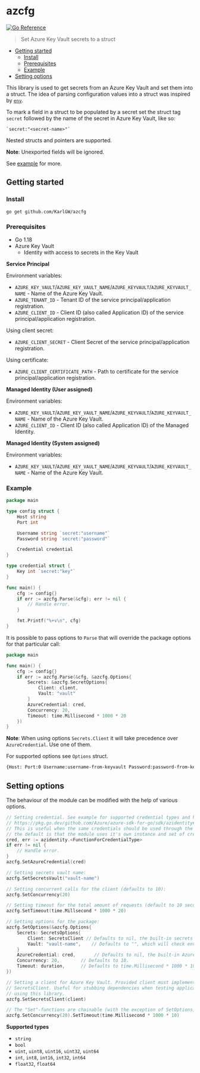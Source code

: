 # azcfg

[![Go Reference](https://pkg.go.dev/badge/github.com/KarlGW/azcfg.svg)](https://pkg.go.dev/github.com/KarlGW/azcfg)

> Set Azure Key Vault secrets to a struct

* [Getting started](#getting-started)
  * [Install](#install)
  * [Prerequisites](#prerequisites)
  * [Example](#example)
* [Setting options](#setting-options)

This library is used to get secrets from an Azure Key Vault and set them into a struct. The idea of parsing
configuration values into a struct was inspired by [`env`](https://github.com/caarlos0/env).

To mark a field in a struct to be populated by a secret set the struct tag `secret` followed by the name
of the secret in Azure Key Vault, like so:
```
`secret:"<secret-name>"`
```
Nested structs and pointers are supported.

**Note**: Unexported fields will be ignored.

See [example](#example) for more.

## Getting started

### Install

```
go get github.com/KarlGW/azcfg
```

### Prerequisites

* Go 1.18
* Azure Key Vault
  * Identity with access to secrets in the Key Vault


**Service Principal**

Environment variables:

* `AZURE_KEY_VAULT`/`AZURE_KEY_VAULT_NAME`/`AZURE_KEYVAULT`/`AZURE_KEYVAULT_NAME` - Name of the Azure Key Vault.
* `AZURE_TENANT_ID` - Tenant ID of the service principal/application registration.
* `AZURE_CLIENT_ID` - Client ID (also called Application ID) of the service principal/application registration.

Using client secret:
* `AZURE_CLIENT_SECRET` - Client Secret of the service principal/application registration.

Using certificate:
* `AZURE_CLIENT_CERTIFICATE_PATH` - Path to certificate for the service principal/application registration.


**Managed Identity (User assigned)**

Environment variables:

* `AZURE_KEY_VAULT`/`AZURE_KEY_VAULT_NAME`/`AZURE_KEYVAULT`/`AZURE_KEYVAULT_NAME` - Name of the Azure Key Vault.
* `AZURE_CLIENT_ID` - Client ID (also called Application ID) of the Managed Identity.

**Managed Identity (System assigned)**

Environment variables:

* `AZURE_KEY_VAULT`/`AZURE_KEY_VAULT_NAME`/`AZURE_KEYVAULT`/`AZURE_KEYVAULT_NAME` - Name of the Azure Key Vault.

### Example

```go
package main

type config struct {
    Host string
    Port int

    Username string `secret:"username"`
    Password string `secret:"password"`

    Credential credential
}

type credential struct {
    Key int `secret:"key"`
}

func main() {
    cfg := config{}
    if err := azcfg.Parse(&cfg); err != nil {
        // Handle error.
    }

    fmt.Printf("%+v\n", cfg)
}
```

It is possible to pass options to `Parse` that will override the package options for that particular call:

```go
package main

func main() {
    cfg := config{}
    if err := azcfg.Parse(&cfg, &azcfg.Options{
        Secrets: &azcfg.SecretOptions{
            Client: client,
            Vault: "vault"
        }
        AzureCredential: cred,
        Concurrency: 20,
        Timeout: time.Millisecond * 1000 * 20
    })
}
```

**Note**: When using options `Secrets.Client` it will take precedence over `AzureCredential`. Use one of them.

For supported options see `Options` struct.

```sh
{Host: Port:0 Username:username-from-keyvault Password:password-from-keyvault Credential:{Key:12345}}
```

## Setting options

The behaviour of the module can be modified with the help of various options.

```go
// Setting credential. See example for supported credential types and how to set the at:
// https://pkg.go.dev/github.com/Azure/azure-sdk-for-go/sdk/azidentity#readme-credential-types.
// This is useful when the same credentials should be used through the entire application,
// the default is that the module uses it's own instance and set of credentials.
cred, err := azidentity.<FunctionForCredentialType>
if err != nil {
    // Handle error.
}
azcfg.SetAzureCredential(cred)

// Setting secrets vault name:
azcfg.SetSecretsVault("vault-name")

// Setting concurrent calls for the client (defaults to 10):
azcfg.SetConcurrency(20)

// Setting timeout for the total amount of requests (default to 10 seconds):
azcfg.SetTimeout(time.Millsecond * 1000 * 20)

// Setting options for the package:
azcfg.SetOptions(&azcfg.Options{
    Secrets: SecretsOptions{
        Client: SecretsClient // Defaults to nil, the built-in secrets client.
        Vault: "vault-name",    // Defaults to "", which will check environment variables.
    }
    AzureCredential: cred,       // Defaults to nil, the built-in Azure credential auth.
    Concurrency: 20,        // Defaults to 10.
    Timeout: duration,      // Defaults to time.Millisecond * 1000 * 10 (10 seconds)
})

// Setting a client for Azure Key Vault. Provided client must implement
// SecretsClient. Useful for stubbing dependencies when testing applications
// using this library.
azcfg.SetSecretsClient(client)

// The "Set"-functions are chainable (with the exception of SetOptions), and can be called like so:
azcfg.SetConcurrency(20).SetTimeout(time.Millisecond * 1000 * 10)
```


**Supported types**

* `string`
* `bool`
* `uint`, `uint8`, `uint16`, `uint32`, `uint64`
* `int`, `int8`, `int16`, `int32`, `int64`
* `float32`, `float64`
